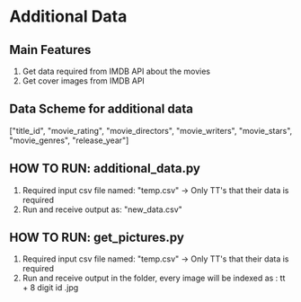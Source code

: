 # Additional Data

## Main Features
1. Get data required from IMDB API about the movies
2. Get cover images from IMDB API


## Data Scheme for additional data
["title_id", "movie_rating", "movie_directors", "movie_writers", "movie_stars", "movie_genres", "release_year"]


## HOW TO RUN: additional_data.py

1. Required input csv file named: "temp.csv" -> Only TT's that their data is required
2. Run and receive output as: "new_data.csv"


## HOW TO RUN: get_pictures.py

1. Required input csv file named: "temp.csv" -> Only TT's that their data is required
2. Run and receive output in the folder, every image will be indexed as : tt + 8 digit id .jpg 





